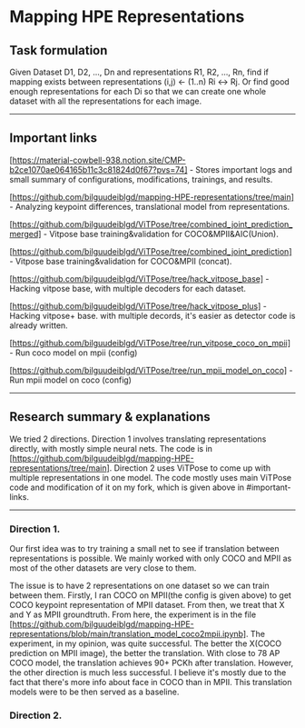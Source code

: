 # Mapping HPE Representations

## Task formulation
Given Dataset D1, D2, ..., Dn and representations R1, R2, ..., Rn, find if mapping exists between representations (i,j) <- (1..n) Ri <-> Rj. Or find good enough representations for each Di so that we can create one whole dataset with all the representations for each image.

<hr>

## Important links

[https://material-cowbell-938.notion.site/CMP-b2ce1070ae064165b11c3c81824d0f67?pvs=74] - Stores important logs and small summary of configurations, modifications, trainings, and results.

[https://github.com/bilguudeiblgd/mapping-HPE-representations/tree/main] - Analyzing keypoint differences, translational model from representations.

[https://github.com/bilguudeiblgd/ViTPose/tree/combined_joint_prediction_merged] - Vitpose base training&validation for COCO&MPII&AIC(Union).

[https://github.com/bilguudeiblgd/ViTPose/tree/combined_joint_prediction] - Vitpose base training&validation for COCO&MPII (concat).

[https://github.com/bilguudeiblgd/ViTPose/tree/hack_vitpose_base] - Hacking vitpose base, with multiple decoders for each dataset.

[https://github.com/bilguudeiblgd/ViTPose/tree/hack_vitpose_plus] - Hacking vitpose+ base. with multiple decords, it's easier as detector code is already written. 

[https://github.com/bilguudeiblgd/ViTPose/tree/run_vitpose_coco_on_mpii] - Run coco model on mpii (config)

[https://github.com/bilguudeiblgd/ViTPose/tree/run_mpii_model_on_coco] - Run mpii model on coco (config)

<hr>

## Research summary & explanations 
We tried 2 directions. Direction 1 involves translating representations directly, with mostly simple neural nets. The code is in [https://github.com/bilguudeiblgd/mapping-HPE-representations/tree/main].  Direction 2 uses ViTPose to come up with multiple representations in one model. The code mostly uses main ViTPose code and modification of it on my fork, which is given above in #important-links.

<hr>

### Direction 1.
Our first idea was to try training a small net to see if translation between representations is possible. We mainly worked with only COCO and MPII as most of the other datasets are very close to them. 

The issue is to have 2 representations on one dataset so we can train between them. Firstly, I ran COCO on MPII(the config is given above) to get COCO keypoint representation of MPII dataset. From then, we treat that X and Y as MPII groundtruth. From here, the experiment is in the file [https://github.com/bilguudeiblgd/mapping-HPE-representations/blob/main/translation_model_coco2mpii.ipynb]. The experiment, in my opinion, was quite successful. The better the X(COCO prediction on MPII image), the better the translation. With close to 78 AP COCO model, the translation achieves 90+ PCKh after translation. However, the other direction is much less successful. I believe it's mostly due to the fact that there's more info about face in COCO than in MPII. This translation models were to be then served as a baseline.

### Direction 2.







